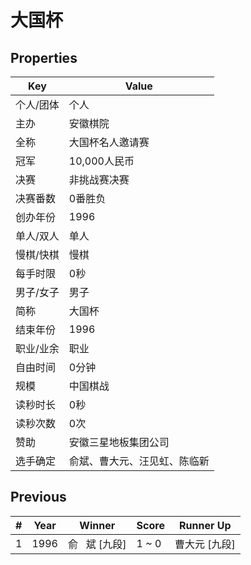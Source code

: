 # 大国杯

## Properties

| Key | Value |
| --- | ----- |
| 个人/团体 | 个人 |
| 主办 | 安徽棋院 |
| 全称 | 大国杯名人邀请赛 |
| 冠军 | 10,000人民币 |
| 决赛 | 非挑战赛决赛 |
| 决赛番数 | 0番胜负 |
| 创办年份 | 1996 |
| 单人/双人 | 单人 |
| 慢棋/快棋 | 慢棋 |
| 每手时限 | 0秒 |
| 男子/女子 | 男子 |
| 简称 | 大国杯 |
| 结束年份 | 1996 |
| 职业/业余 | 职业 |
| 自由时间 | 0分钟 |
| 规模 | 中国棋战 |
| 读秒时长 | 0秒 |
| 读秒次数 | 0次 |
| 赞助 | 安徽三星地板集团公司 |
| 选手确定 | 俞斌、曹大元、汪见虹、陈临新 |

## Previous

| # | Year | Winner | Score | Runner Up |
| --- | --- | --- | --- | --- |
| 1 | 1996 | 俞   斌 [九段] | 1 ~ 0 | 曹大元 [九段] |

